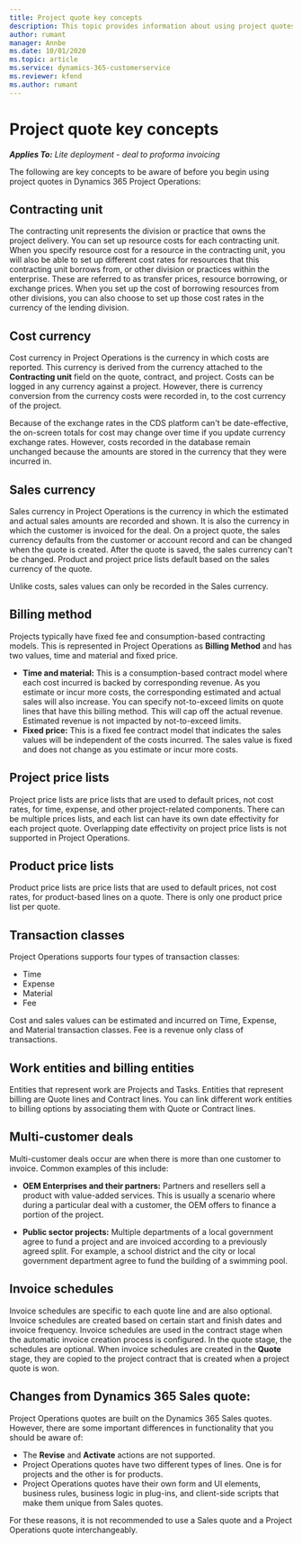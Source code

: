 ```yaml
---
title: Project quote key concepts
description: This topic provides information about using project quotes in Project Operations.
author: rumant
manager: Annbe
ms.date: 10/01/2020
ms.topic: article
ms.service: dynamics-365-customerservice
ms.reviewer: kfend 
ms.author: rumant
---
```


# Project quote key concepts

_**Applies To:** Lite deployment - deal to proforma invoicing_


The following are key concepts to be aware of before you begin using project quotes in Dynamics 365 Project Operations:

## Contracting unit

The contracting unit represents the division or practice that owns the project delivery. You can set up resource costs for each contracting unit. When you specify resource cost for a resource in the contracting unit, you will also be able to set up different cost rates for resources that this contracting unit borrows from, or other division or practices within the enterprise. These are referred to as transfer prices, resource borrowing, or exchange prices. When you set up the cost of borrowing resources from other divisions, you can also choose to set up those cost rates in the currency of the lending division.

## Cost currency

Cost currency in Project Operations is the currency in which costs are reported. This currency is derived from the currency attached to the **Contracting unit** field on the quote, contract, and project. Costs can be logged in any currency against a project. However, there is currency conversion from the currency costs were recorded in, to the cost currency of the project.

Because of the exchange rates in the CDS platform can't be date-effective, the on-screen totals for cost may change over time if you update currency exchange rates. However, costs recorded in the database remain unchanged because the amounts are stored in the currency that they were incurred in.

## Sales currency

Sales currency in Project Operations is the currency in which the estimated and actual sales amounts are recorded and shown. It is also the currency in which the customer is invoiced for the deal. On a project quote, the sales currency defaults from the customer or account record and can be changed when the quote is created. After the quote is saved, the sales currency can't be changed. Product and project price lists default based on the sales currency of the quote.

Unlike costs, sales values can only be recorded in the Sales currency.

## Billing method

Projects typically have fixed fee and consumption-based contracting models. This is represented in Project Operations as **Billing Method** and has two values, time and material and fixed price.

- **Time and material:** This is a consumption-based contract model where each cost incurred is backed by corresponding revenue. As you estimate or incur more costs, the corresponding estimated and actual sales will also increase. You can specify not-to-exceed limits on quote lines that have this billing method. This will cap off the actual revenue. Estimated revenue is not impacted by not-to-exceed limits.
- **Fixed price:** This is a fixed fee contract model that indicates the sales values will be independent of the costs incurred. The sales value is fixed and does not change as you estimate or incur more costs.

## Project price lists

Project price lists are price lists that are used to default prices, not cost rates, for time, expense, and other project-related components. There can be multiple prices lists, and each list can have its own date effectivity for each project quote. Overlapping date effectivity on project price lists is not supported in Project Operations.

## Product price lists

Product price lists are price lists that are used to default prices, not cost rates, for product-based lines on a quote. There is only one product price list per quote.

## Transaction classes

Project Operations supports four types of transaction classes:

- Time
- Expense
- Material
- Fee

Cost and sales values can be estimated and incurred on Time, Expense, and Material transaction classes. Fee is a revenue only class of transactions.

## Work entities and billing entities

Entities that represent work are Projects and Tasks. Entities that represent billing are Quote lines and Contract lines. You can link different work entities to billing options by associating them with Quote or Contract lines.

## Multi-customer deals

Multi-customer deals occur are when there is more than one customer to invoice. Common examples of this include:

- **OEM Enterprises and their partners:** Partners and resellers sell a product with value-added services. This is usually a scenario where during a particular deal with a customer, the OEM offers to finance a portion of the project. 

- **Public sector projects:** Multiple departments of a local government agree to fund a project and are invoiced according to a previously agreed split. For example, a school district and the city or local government department agree to fund the building of a swimming pool.

## Invoice schedules

Invoice schedules are specific to each quote line and are also optional. Invoice schedules are created based on certain start and finish dates and invoice frequency. Invoice schedules are used in the contract stage when the automatic invoice creation process is configured. In the quote stage, the schedules are optional. When invoice schedules are created in the **Quote** stage, they are copied to the project contract that is created when a project quote is won.

## Changes from Dynamics 365 Sales quote:

Project Operations quotes are built on the Dynamics 365 Sales quotes. However, there are some important differences in functionality that you should be aware of:

- The **Revise** and **Activate** actions are not supported.
- Project Operations quotes have two different types of lines. One is for projects and the other is for products.
- Project Operations quotes have their own form and UI elements, business rules, business logic in plug-ins, and client-side scripts that make them unique from Sales quotes.

For these reasons, it is not recommended to use a Sales quote and a Project Operations quote interchangeably.
